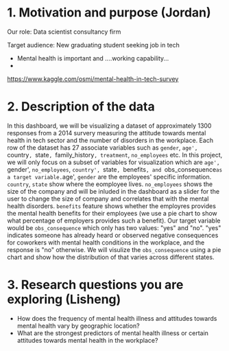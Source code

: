 # 1. Motivation and purpose (Jordan)

Our role: Data scientist consultancy firm

Target audience: New graduating student seeking job in tech

- Mental health is important and ....working capability...
- 


https://www.kaggle.com/osmi/mental-health-in-tech-survey



# 2. Description of the data 
In this dashboard, we will be visualizing a dataset of approximately 1300 responses from a 2014 survery measuring the attitude towards mental health in tech sector and the number of disorders in the workplace. Each row of the dataset has 27 associate variables such as `gender`, `age', `country`, `state`, `family_history`, treatment`, `no_employees` etc. In this project, we will only focus on a subset of variables for visualization which are `age', `gender', `no_employees`, `country', `state`, `benefits`, and `obs_consequence` as a target variable. `age', `gender` are the employees' specific information. `country`, `state` show where the eomployee lives. `no_employees` shows the size of the company and will be inluded in the dashboard as a slider for the user to change the size of company and correlates that with the mental health disorders. `benefits` feature shows whether the employres provides the mental health benefits for their employees (we use a pie chart to show what percentage of employers provides such a benefit). Our target variable would be `obs_consequence` which only has two values: "yes" and "no". "yes" indicates someone has already heard or observed negative consequences for coworkers with mental health conditions in the workplace, and the response is "no" otherwise. We will visulize the `obs_consequence` using a pie chart and show how the distribution of that varies across different states. 


# 3. Research questions you are exploring (Lisheng)

- How does the frequency of mental health illness and attitudes towards mental health vary by geographic location?
- What are the strongest predictors of mental health illness or certain attitudes towards mental health in the workplace?
